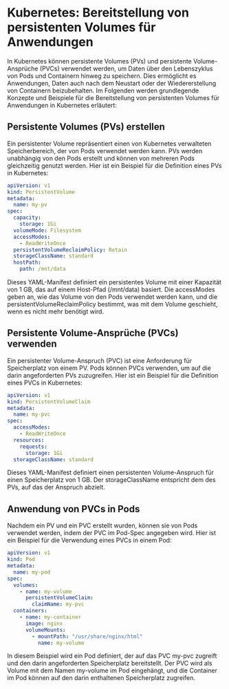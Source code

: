 # Kubernetes: Bereitstellung von persistenten Volumes für Anwendungen

In Kubernetes können persistente Volumes (PVs) und persistente Volume-Ansprüche (PVCs) verwendet werden, um Daten über den Lebenszyklus von Pods und Containern hinweg zu speichern. Dies ermöglicht es Anwendungen, Daten auch nach dem Neustart oder der Wiedererstellung von Containern beizubehalten. Im Folgenden werden grundlegende Konzepte und Beispiele für die Bereitstellung von persistenten Volumes für Anwendungen in Kubernetes erläutert:

## Persistente Volumes (PVs) erstellen

Ein persistenter Volume repräsentiert einen von Kubernetes verwalteten Speicherbereich, der von Pods verwendet werden kann. PVs werden unabhängig von den Pods erstellt und können von mehreren Pods gleichzeitig genutzt werden. Hier ist ein Beispiel für die Definition eines PVs in Kubernetes:

```yaml
apiVersion: v1
kind: PersistentVolume
metadata:
  name: my-pv
spec:
  capacity:
    storage: 1Gi
  volumeMode: Filesystem
  accessModes:
    - ReadWriteOnce
  persistentVolumeReclaimPolicy: Retain
  storageClassName: standard
  hostPath:
    path: /mnt/data
```

Dieses YAML-Manifest definiert ein persistentes Volume mit einer Kapazität von 1 GB, das auf einem Host-Pfad (/mnt/data) basiert. Die accessModes geben an, wie das Volume von den Pods verwendet werden kann, und die persistentVolumeReclaimPolicy bestimmt, was mit dem Volume geschieht, wenn es nicht mehr benötigt wird.

## Persistente Volume-Ansprüche (PVCs) verwenden
Ein persistenter Volume-Anspruch (PVC) ist eine Anforderung für Speicherplatz von einem PV. Pods können PVCs verwenden, um auf die darin angeforderten PVs zuzugreifen. Hier ist ein Beispiel für die Definition eines PVCs in Kubernetes:

```yaml
apiVersion: v1
kind: PersistentVolumeClaim
metadata:
  name: my-pvc
spec:
  accessModes:
    - ReadWriteOnce
  resources:
    requests:
      storage: 1Gi
  storageClassName: standard
```

Dieses YAML-Manifest definiert einen persistenten Volume-Anspruch für einen Speicherplatz von 1 GB. Der storageClassName entspricht dem des PVs, auf das der Anspruch abzielt.

## Anwendung von PVCs in Pods
Nachdem ein PV und ein PVC erstellt wurden, können sie von Pods verwendet werden, indem der PVC im Pod-Spec angegeben wird. Hier ist ein Beispiel für die Verwendung eines PVCs in einem Pod:

```yaml
apiVersion: v1
kind: Pod
metadata:
  name: my-pod
spec:
  volumes:
    - name: my-volume
      persistentVolumeClaim:
        claimName: my-pvc
  containers:
    - name: my-container
      image: nginx
      volumeMounts:
        - mountPath: "/usr/share/nginx/html"
          name: my-volume
```

In diesem Beispiel wird ein Pod definiert, der auf das PVC my-pvc zugreift und den darin angeforderten Speicherplatz bereitstellt. Der PVC wird als Volume mit dem Namen my-volume im Pod eingehängt, und die Container im Pod können auf den darin enthaltenen Speicherplatz zugreifen.